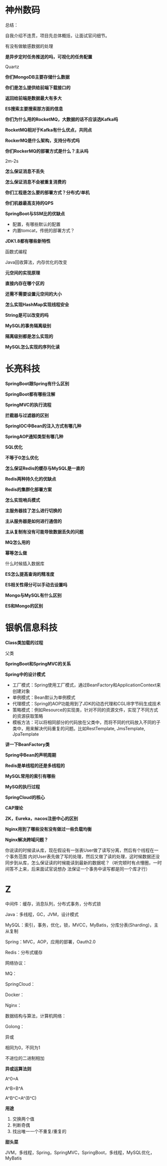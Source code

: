 # 神州数码



总结：

自我介绍不连贯，项目先总体概括，让面试官问细节。



有没有做敏感数据的处理



**是异步定时任务推送的吗，可视化的任务配置**

Quartz



**你们MongoDB主要存储什么数据**



**你们是怎么提供给前端下载接口的**



**返回给前端是数据最大有多大**



**ES搜索主要搜索那方面的信息**



**你们为什么用的RocketMQ，大数据的话不应该选Kafka吗**



**RocketMQ相对于Kafka有什么优点，共同点**



**RockerMQ是什么架构，支持分布式吗**



**你们RockerMQ的部署方式是什么？主从吗**

2m-2s



**怎么保证消息不丢失**



**怎么保证消息不会被重复消费的**



**你们工程是怎么要的部署方式？分布式/单机**



**你们机器最高支持的QPS**



**SpringBoot与SSM比的优缺点**

* 配置，有哪些默认的配置
* 内置tomcat，传统的部署方式？



**JDK1.8都有哪些新特性**

函数式编程

Java回收算法，内存优化的改变



**元空间的实现原理**



**直接内存在哪个区的**



**还需不需要设置元空间的大小**



**怎么实现HashMap实现线程安全**



**String是可以改变的吗**



**MySQL的事务隔离级别**



**隔离级别都是怎么实现的**



**MySQL怎么实现的序列化读**





# 长亮科技



**SpringBoot跟Spring有什么区别**



**SpringBoot都有哪些注解**



**SpringMVC的执行流程**



**拦截器与过滤器的区别**



**SpringIOC中Bean的注入方式有哪几种**



**SpringAOP通知类型有哪几种**



**SQL优化**



**不等于0怎么优化**



**怎么保证Redis的缓存与MySQL是一直的**



**Redis两种持久化的优缺点**



**Redis的集群化部署方案**



**怎么实现哨兵模式**



**主服务器挂了怎么进行切换的**



**主从服务器是如何进行通信的**



**主从复制有没有可能导致数据丢失的问题**



**MQ怎么用的**



**幂等怎么做**

什么时候插入数据库



**ES怎么提高查询的精准度**



**ES相关性得分可以手动去设置吗**



**Mongo与MySQL有什么区别**



**ES和Mongo的区别**



# **银帆信息科技**



**Class类加载的过程**

父类



**SpringBoot和SpringMVC的关系**



**Spring中的设计模式**

* 工厂模式：Spring使用工厂模式，通过BeanFactory和ApplicationContext来创建对象
* 单例模式：Bean默认为单例模式
* 代理模式：Spring的AOP功能用到了JDK的动态代理和CGLIB字节码生成技术
* 策略模式：例如Resource的实现类，针对不同的资源文件，实现了不同方式的资源获取策略
* 模板方法：可以将相同部分的代码放在父类中，而将不同的代码放入不同的子类中，用来解决代码重复的问题。比如RestTemplate, JmsTemplate, JpaTemplate



**讲一下BeanFactory类**



**Spring中Bean的声明周期**



**Redis是单线程的还是多线程的**



**MySQL常用的索引有哪些**



**MySQ的执行过程** 



**SpringCloud的核心**



**CAP理论**



**ZK，Eureka，nacos注册中心的区别**



**Nginx用到了哪些没有没有做过一些负载均衡**



**Nginx解决跨域问题？**



你说读的时候读从库，现在假设有⼀张表User做了读写分离，然后有个线程在⼀个事务范围 内对User表先做了写的处理，然后⼜做了读的处理，这时候数据还没同步到从库，怎么保证读的时候能读到最新的数据呢？（听完顿时有点懵圈，⼀时间答不上来，后来⾯试官说想办 法保证⼀个事务中读写都是同⼀个库才⾏） 





# Z

中间件：缓存，消息队列，分布式事务，分布式锁

Java：多线程，GC，JVM，设计模式

MySQL：索引，事务，优化，锁，MVCC，MyBatis，分库分表(Sharding)，主从复制

Spring：MVC，AOP，应用的部署，Oauth2.0

Redis：分布式缓存

网络协议：

MQ：

SpringCloud：

Docker：

Nginx：

数据结构与算法，计算机网络：

Golong：





异或

相同为0，不同为1

不进位的二进制相加



**异或运算法则**

A^0=A

A^B=B^A

A^B^C=A^(B^C)



**用途**

1. 交换两个值
2. 判断奇偶
3. 找出唯一一个不重复/重复的



**甜头菜**

JVM，多线程，Spring，SpringMVC，SpringBoot，多线程，MySQL优化，MyBatis










